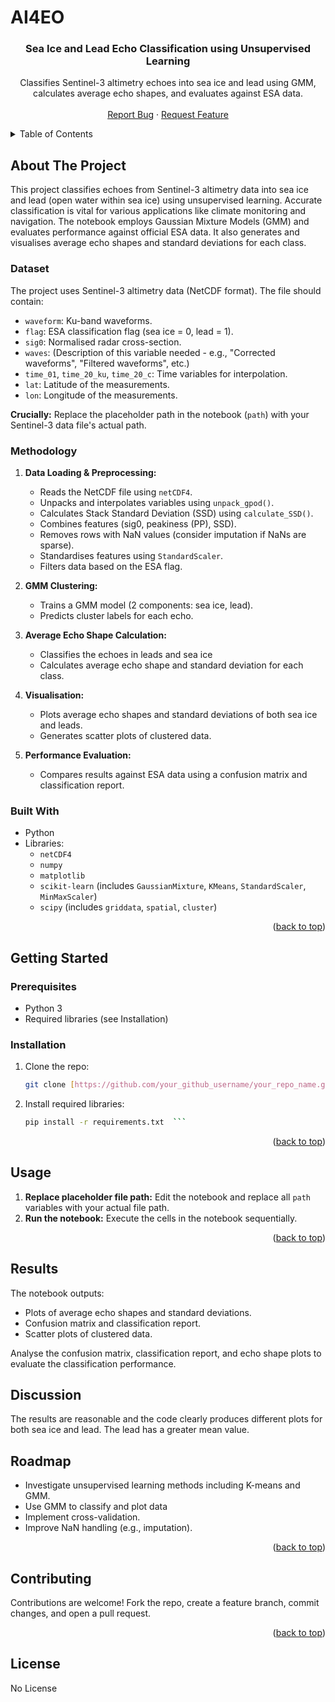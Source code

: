 # AI4EO
<a id="readme-top"></a>

<div align="center">
  <a href="https://github.com/Aparna-K0/AI4EO">  </a>

  <h3 align="center">Sea Ice and Lead Echo Classification using Unsupervised Learning</h3>

  <p align="center">
    Classifies Sentinel-3 altimetry echoes into sea ice and lead using GMM, calculates average echo shapes, and evaluates against ESA data.
    <br />
    <br />
    <a href="https://github.com/Aparna-K0/AI4EO/issues/new?labels=bug&template=bug-report---.md">Report Bug</a>
    &middot;
    <a href="https://github.com/Aparna-K0/AI4EO/issues/new?labels=enhancement&template=feature-request---.md">Request Feature</a>
  </p>
</div>

<details>
  <summary>Table of Contents</summary>
  <ol>
    <li><a href="#about-the-project">About The Project</a>
      <ul>
        <li><a href="#dataset">Dataset</a></li>
        <li><a href="#methodology">Methodology</a></li>
        <li><a href="#built-with">Built With</a></li>
      </ul>
    </li>
    <li><a href="#getting-started">Getting Started</a>
      <ul>
        <li><a href="#prerequisites">Prerequisites</a></li>
        <li><a href="#installation">Installation</a></li>
      </ul>
    </li>
    <li><a href="#usage">Usage</a></li>
    <li><a href="#results">Results</a></li>
    <li><a href="#discussion">Discussion</a></li>
    <li><a href="#roadmap">Roadmap</a></li>
    <li><a href="#contributing">Contributing</a></li>
    <li><a href="#license">License</a></li>

  </ol>
</details>

## About The Project

This project classifies echoes from Sentinel-3 altimetry data into sea ice and lead (open water within sea ice) using unsupervised learning. Accurate classification is vital for various applications like climate monitoring and navigation. The notebook employs Gaussian Mixture Models (GMM) and evaluates performance against official ESA data.  It also generates and visualises average echo shapes and standard deviations for each class.

### Dataset

The project uses Sentinel-3 altimetry data (NetCDF format).  The file should contain:

* `waveform`: Ku-band waveforms.
* `flag`: ESA classification flag (sea ice = 0, lead = 1).
* `sig0`: Normalised radar cross-section.
* `waves`:  (Description of this variable needed - e.g., "Corrected waveforms", "Filtered waveforms", etc.)
* `time_01`, `time_20_ku`, `time_20_c`: Time variables for interpolation.
* `lat`: Latitude of the measurements.
* `lon`: Longitude of the measurements.

**Crucially:** Replace the placeholder path in the notebook (`path`) with your Sentinel-3 data file's actual path.

### Methodology

1. **Data Loading & Preprocessing:**
    * Reads the NetCDF file using `netCDF4`.
    * Unpacks and interpolates variables using `unpack_gpod()`.
    * Calculates Stack Standard Deviation (SSD) using `calculate_SSD()`.
    * Combines features (sig0, peakiness (PP), SSD).
    * Removes rows with NaN values (consider imputation if NaNs are sparse).
    * Standardises features using `StandardScaler`.
    * Filters data based on the ESA flag.

2. **GMM Clustering:**
    * Trains a GMM model (2 components: sea ice, lead).
    * Predicts cluster labels for each echo.

3. **Average Echo Shape Calculation:**
    * Classifies the echoes in leads and sea ice 
    * Calculates average echo shape and standard deviation for each class.

4. **Visualisation:**
    * Plots average echo shapes and standard deviations of both sea ice and leads.
    * Generates scatter plots of clustered data.

5. **Performance Evaluation:**
    * Compares results against ESA data using a confusion matrix and classification report.


### Built With

* Python
* Libraries:
    * `netCDF4`
    * `numpy`
    * `matplotlib`
    * `scikit-learn` (includes `GaussianMixture`, `KMeans`, `StandardScaler`, `MinMaxScaler`)
    * `scipy` (includes `griddata`, `spatial`, `cluster`)

<p align="right">(<a href="#readme-top">back to top</a>)</p>

## Getting Started

### Prerequisites

* Python 3
* Required libraries (see Installation)

### Installation

1. Clone the repo:
   ```sh
   git clone [https://github.com/your_github_username/your_repo_name.git](https://www.google.com/search?q=https://github.com/your_github_username/your_repo_name.git)  ```
2. Install required libraries:
   ```sh
   pip install -r requirements.txt  ```

<p align="right">(<a href="#readme-top">back to top</a>)</p>

## Usage

1. **Replace placeholder file path:**  Edit the notebook and replace all `path` variables with your actual file path.
2. **Run the notebook:**  Execute the cells in the notebook sequentially.

<p align="right">(<a href="#readme-top">back to top</a>)</p>

## Results

The notebook outputs:

* Plots of average echo shapes and standard deviations.
* Confusion matrix and classification report.
* Scatter plots of clustered data.

Analyse the confusion matrix, classification report, and echo shape plots to evaluate the classification performance.

## Discussion

The results are reasonable and the code clearly produces different plots for both sea ice and lead. The lead has a greater mean value. 

## Roadmap

* Investigate unsupervised learning methods including K-means and GMM.
* Use GMM to classify and plot data
* Implement cross-validation.
* Improve NaN handling (e.g., imputation).

<p align="right">(<a href="#readme-top">back to top</a>)</p>

## Contributing

Contributions are welcome! Fork the repo, create a feature branch, commit changes, and open a pull request.

<p align="right">(<a href="#readme-top">back to top</a>)</p>

## License

No License 

